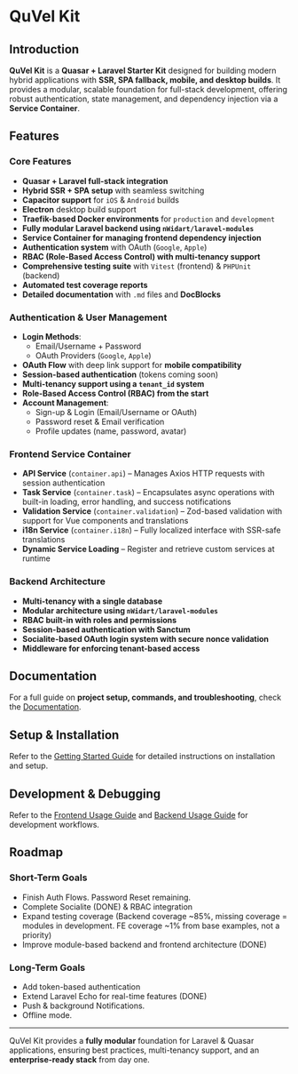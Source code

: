 # QuVel Kit

## Introduction

**QuVel Kit** is a **Quasar + Laravel Starter Kit** designed for building modern hybrid applications with **SSR, SPA fallback, mobile, and desktop builds**. It provides a modular, scalable foundation for full-stack development, offering robust authentication, state management, and dependency injection via a **Service Container**.

## Features

### **Core Features**

- **Quasar + Laravel full-stack integration**
- **Hybrid SSR + SPA setup** with seamless switching
- **Capacitor support** for `iOS` & `Android` builds
- **Electron** desktop build support
- **Traefik-based Docker environments** for `production` and `development`
- **Fully modular Laravel backend using `nWidart/laravel-modules`**
- **Service Container for managing frontend dependency injection**
- **Authentication system** with OAuth (`Google`, `Apple`)
- **RBAC (Role-Based Access Control) with multi-tenancy support**
- **Comprehensive testing suite** with `Vitest` (frontend) & `PHPUnit` (backend)
- **Automated test coverage reports**
- **Detailed documentation** with `.md` files and **DocBlocks**

### **Authentication & User Management**

- **Login Methods**:
  - Email/Username + Password
  - OAuth Providers (`Google`, `Apple`)
- **OAuth Flow** with deep link support for **mobile compatibility**
- **Session-based authentication** (tokens coming soon)
- **Multi-tenancy support using a `tenant_id` system**
- **Role-Based Access Control (RBAC) from the start**
- **Account Management**:
  - Sign-up & Login (Email/Username or OAuth)
  - Password reset & Email verification
  - Profile updates (name, password, avatar)

### **Frontend Service Container**

- **API Service** (`container.api`) – Manages Axios HTTP requests with session authentication
- **Task Service** (`container.task`) – Encapsulates async operations with built-in loading, error handling, and success notifications
- **Validation Service** (`container.validation`) – Zod-based validation with support for Vue components and translations
- **i18n Service** (`container.i18n`) – Fully localized interface with SSR-safe translations
- **Dynamic Service Loading** – Register and retrieve custom services at runtime

### **Backend Architecture**

- **Multi-tenancy with a single database**
- **Modular architecture using `nWidart/laravel-modules`**
- **RBAC built-in with roles and permissions**
- **Session-based authentication with Sanctum**
- **Socialite-based OAuth login system with secure nonce validation**
- **Middleware for enforcing tenant-based access**

## Documentation

For a full guide on **project setup, commands, and troubleshooting**, check the [Documentation](docs/README.md).

## Setup & Installation

Refer to the [Getting Started Guide](docs/getting-started.md) for detailed instructions on installation and setup.

## Development & Debugging

Refer to the [Frontend Usage Guide](docs/frontend/frontend-usage.md) and [Backend Usage Guide](docs/backend-usage.md) for development workflows.

## Roadmap

### **Short-Term Goals**

- Finish Auth Flows. Password Reset remaining.
- Complete Socialite (DONE) & RBAC integration
- Expand testing coverage (Backend coverage ~85%, missing coverage = modules in development. FE coverage ~1% from base examples, not a priority)
- Improve module-based backend and frontend architecture (DONE)

### **Long-Term Goals**

- Add token-based authentication
- Extend Laravel Echo for real-time features (DONE)
- Push & background Notifications.
- Offline mode.

---

QuVel Kit provides a **fully modular** foundation for Laravel & Quasar applications, ensuring best practices, multi-tenancy support, and an **enterprise-ready stack** from day one.
